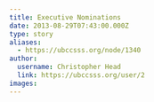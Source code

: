 ```yaml
---
title: Executive Nominations 
date: 2013-08-29T07:43:00.000Z
type: story
aliases:
  - https://ubccsss.org/node/1340
author:
  username: Christopher Head
  link: https://ubccsss.org/user/2
images:
---
```


